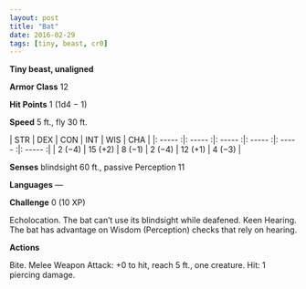 ```yaml
---
layout: post
title: "Bat"
date: 2016-02-29
tags: [tiny, beast, cr0]
---
```


**Tiny beast, unaligned**

**Armor Class** 12

**Hit Points** 1 (1d4 − 1)

**Speed** 5 ft., fly 30 ft.

|   STR   |   DEX   |   CON   |   INT   |   WIS   |   CHA   |
|: ----- :|: ----- :|: ----- :|: ----- :|: ----- :|: ----- :|
| 2 (−4) | 15 (+2) | 8 (−1) | 2 (−4) | 12 (+1) | 4 (−3) |

**Senses** blindsight 60 ft., passive Perception 11 

**Languages** — 

**Challenge** 0 (10 XP)

 Echolocation. The bat can’t use its blindsight while deafened. Keen Hearing. The bat has advantage on Wisdom (Perception) checks that rely on hearing. 

**Actions** 

Bite. Melee Weapon Attack: +0 to hit, reach 5 ft., one creature. Hit: 1 piercing damage.